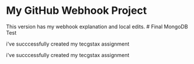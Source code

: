 # My GitHub Webhook Project

This version has my webhook explanation and local edits.
#   F i n a l   M o n g o D B   T e s t 
 

i've succcessfully created my tecgstax assignment 


i've succcessfully created my tecgstax assignment 


 
